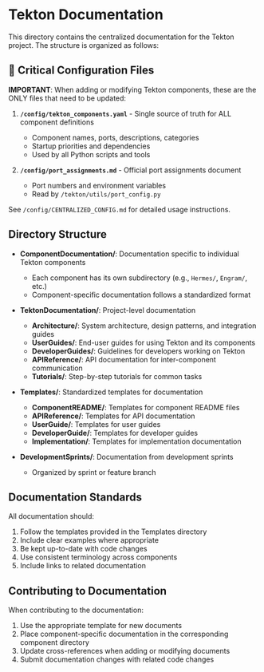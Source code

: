# Tekton Documentation

This directory contains the centralized documentation for the Tekton project. The structure is organized as follows:

## 🎯 Critical Configuration Files

**IMPORTANT**: When adding or modifying Tekton components, these are the ONLY files that need to be updated:

1. **`/config/tekton_components.yaml`** - Single source of truth for ALL component definitions
   - Component names, ports, descriptions, categories
   - Startup priorities and dependencies
   - Used by all Python scripts and tools

2. **`/config/port_assignments.md`** - Official port assignments document
   - Port numbers and environment variables
   - Read by `/tekton/utils/port_config.py`

See `/config/CENTRALIZED_CONFIG.md` for detailed usage instructions.

## Directory Structure

- **ComponentDocumentation/**: Documentation specific to individual Tekton components
  - Each component has its own subdirectory (e.g., `Hermes/`, `Engram/`, etc.)
  - Component-specific documentation follows a standardized format

- **TektonDocumentation/**: Project-level documentation
  - **Architecture/**: System architecture, design patterns, and integration guides
  - **UserGuides/**: End-user guides for using Tekton and its components
  - **DeveloperGuides/**: Guidelines for developers working on Tekton
  - **APIReference/**: API documentation for inter-component communication
  - **Tutorials/**: Step-by-step tutorials for common tasks

- **Templates/**: Standardized templates for documentation
  - **ComponentREADME/**: Templates for component README files
  - **APIReference/**: Templates for API documentation
  - **UserGuide/**: Templates for user guides
  - **DeveloperGuide/**: Templates for developer guides
  - **Implementation/**: Templates for implementation documentation

- **DevelopmentSprints/**: Documentation from development sprints
  - Organized by sprint or feature branch

## Documentation Standards

All documentation should:
1. Follow the templates provided in the Templates directory
2. Include clear examples where appropriate
3. Be kept up-to-date with code changes
4. Use consistent terminology across components
5. Include links to related documentation

## Contributing to Documentation

When contributing to the documentation:
1. Use the appropriate template for new documents
2. Place component-specific documentation in the corresponding component directory
3. Update cross-references when adding or modifying documents
4. Submit documentation changes with related code changes
